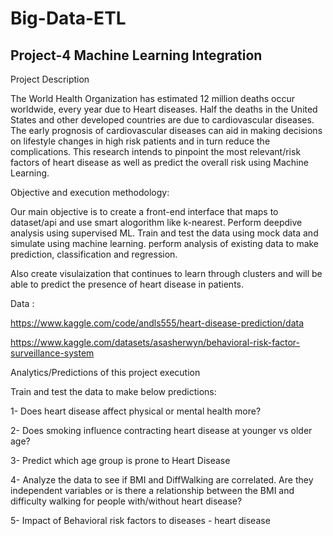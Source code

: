 # Big-Data-ETL
 
 
 ## Project-4 Machine Learning Integration
 
 Project Description

The World Health Organization has estimated 12 million deaths occur worldwide, every year due to Heart diseases. Half the deaths in the United States and other developed countries are due to cardiovascular diseases. The early prognosis of cardiovascular diseases can aid in making decisions on lifestyle changes in high risk patients and in turn reduce the complications. This research intends to pinpoint the most relevant/risk factors of heart disease as well as predict the overall risk using Machine Learning.

Objective and execution methodology:

Our main objective is to create a front-end interface that maps to dataset/api and use smart alogorithm like k-nearest. Perform deepdive analysis using supervised ML. Train and test the data using mock data and simulate using machine learning. perform analysis of existing data to make prediction, classification and regression. 

Also create visulaization that continues to learn through clusters and will be able to predict the presence of heart disease in patients. 


Data : 

https://www.kaggle.com/code/andls555/heart-disease-prediction/data

https://www.kaggle.com/datasets/asasherwyn/behavioral-risk-factor-surveillance-system


Analytics/Predictions of this project execution

 Train and test the data to make below predictions:

1- Does heart disease affect physical or mental health more?

2- Does smoking influence contracting heart disease at younger vs older age?

3- Predict which age group is prone to Heart Disease

4- Analyze the data to see if BMI and DiffWalking are correlated. Are they independent variables or is there a relationship between the BMI and difficulty walking for people with/without heart disease?

5- Impact of Behavioral risk factors to diseases - heart disease





